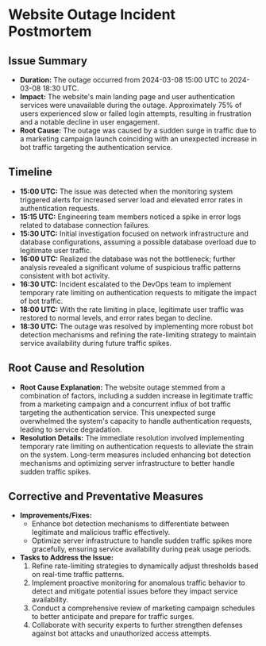 # Website Outage Incident Postmortem

## Issue Summary

- **Duration:** The outage occurred from 2024-03-08 15:00 UTC to 2024-03-08 18:30 UTC.
- **Impact:** The website's main landing page and user authentication services were unavailable during the outage. Approximately 75% of users experienced slow or failed login attempts, resulting in frustration and a notable decline in user engagement.
- **Root Cause:** The outage was caused by a sudden surge in traffic due to a marketing campaign launch coinciding with an unexpected increase in bot traffic targeting the authentication service.

## Timeline

- **15:00 UTC:** The issue was detected when the monitoring system triggered alerts for increased server load and elevated error rates in authentication requests.
- **15:15 UTC:** Engineering team members noticed a spike in error logs related to database connection failures.
- **15:30 UTC:** Initial investigation focused on network infrastructure and database configurations, assuming a possible database overload due to legitimate user traffic.
- **16:00 UTC:** Realized the database was not the bottleneck; further analysis revealed a significant volume of suspicious traffic patterns consistent with bot activity.
- **16:30 UTC:** Incident escalated to the DevOps team to implement temporary rate limiting on authentication requests to mitigate the impact of bot traffic.
- **18:00 UTC:** With the rate limiting in place, legitimate user traffic was restored to normal levels, and error rates began to decline.
- **18:30 UTC:** The outage was resolved by implementing more robust bot detection mechanisms and refining the rate-limiting strategy to maintain service availability during future traffic spikes.

## Root Cause and Resolution

- **Root Cause Explanation:** The website outage stemmed from a combination of factors, including a sudden increase in legitimate traffic from a marketing campaign and a concurrent influx of bot traffic targeting the authentication service. This unexpected surge overwhelmed the system's capacity to handle authentication requests, leading to service degradation.
- **Resolution Details:** The immediate resolution involved implementing temporary rate limiting on authentication requests to alleviate the strain on the system. Long-term measures included enhancing bot detection mechanisms and optimizing server infrastructure to better handle sudden traffic spikes.

## Corrective and Preventative Measures

- **Improvements/Fixes:** 
  - Enhance bot detection mechanisms to differentiate between legitimate and malicious traffic effectively.
  - Optimize server infrastructure to handle sudden traffic spikes more gracefully, ensuring service availability during peak usage periods.
- **Tasks to Address the Issue:**
  1. Refine rate-limiting strategies to dynamically adjust thresholds based on real-time traffic patterns.
  2. Implement proactive monitoring for anomalous traffic behavior to detect and mitigate potential issues before they impact service availability.
  3. Conduct a comprehensive review of marketing campaign schedules to better anticipate and prepare for traffic surges.
  4. Collaborate with security experts to further strengthen defenses against bot attacks and unauthorized access attempts.

